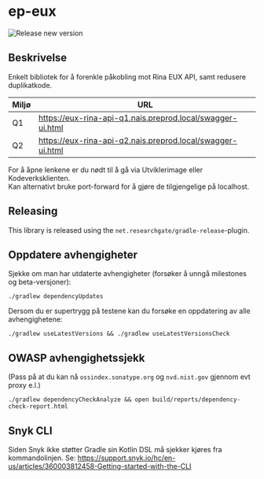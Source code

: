 # ep-eux 

![Release new version](https://github.com/navikt/ep-eux/workflows/Release%20new%20version/badge.svg)


## Beskrivelse
Enkelt bibliotek for å forenkle påkobling mot Rina EUX API, samt redusere duplikatkode.

| Miljø | URL |
| ----- | --- |
| Q1 | https://eux-rina-api-q1.nais.preprod.local/swagger-ui.html |
| Q2 | https://eux-rina-api-q2.nais.preprod.local/swagger-ui.html |

For å åpne lenkene er du nødt til å gå via Utviklerimage eller Kodeverksklienten.  
Kan alternativt bruke port-forward for å gjøre de tilgjengelige på localhost.

## Releasing

This library is released using the `net.researchgate/gradle-release`-plugin.

## Oppdatere avhengigheter

Sjekke om man har utdaterte avhengigheter (forsøker å unngå milestones og beta-versjoner):

```
./gradlew dependencyUpdates
```

Dersom du er supertrygg på testene kan du forsøke en oppdatering av alle avhengighetene:

```
./gradlew useLatestVersions && ./gradlew useLatestVersionsCheck
```

## OWASP avhengighetssjekk

(Pass på at du kan nå `ossindex.sonatype.org` og `nvd.nist.gov` gjennom evt proxy e.l.) 

```
./gradlew dependencyCheckAnalyze && open build/reports/dependency-check-report.html
```

## Snyk CLI

Siden Snyk ikke støtter Gradle sin Kotlin DSL må sjekker kjøres fra kommandolinjen.
Se: https://support.snyk.io/hc/en-us/articles/360003812458-Getting-started-with-the-CLI
